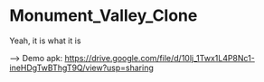 # Monument_Valley_Clone
 Yeah, it is what it is

--> Demo apk: https://drive.google.com/file/d/10lj_1Twx1L4P8Nc1-ineHDgTwBThgT9Q/view?usp=sharing
